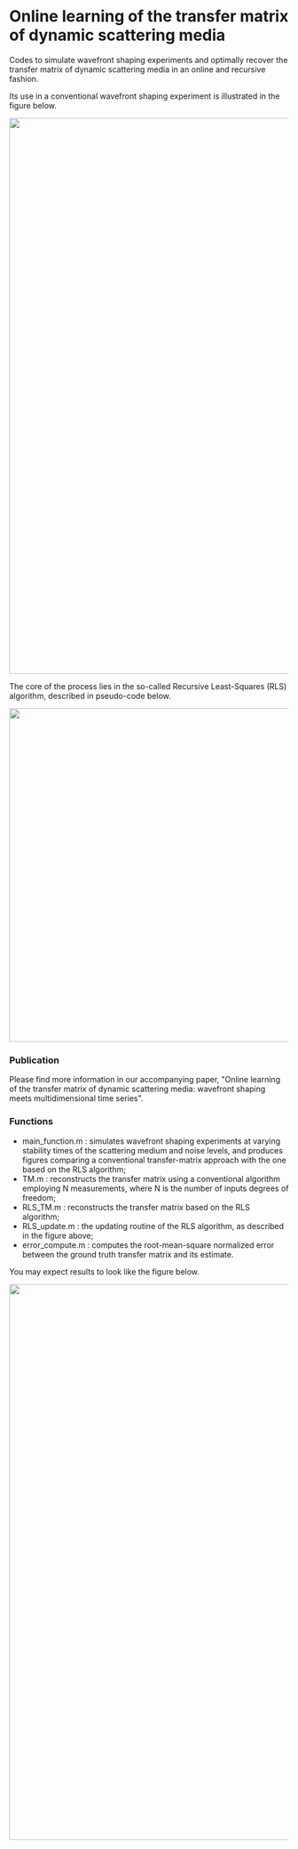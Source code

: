 # Online learning of the transfer matrix of dynamic scattering media
Codes to simulate wavefront shaping experiments and optimally recover the transfer matrix of dynamic scattering media in an online and recursive fashion.


Its use in a conventional wavefront shaping experiment is illustrated in the figure below.


<img src="https://github.com/laboGigan/online_learning_TM/blob/main/pics/method_summary.png" width="1000"/>


The core of the process lies in the so-called Recursive Least-Squares (RLS) algorithm, described in pseudo-code below.


<img src="https://github.com/laboGigan/online_learning_TM/blob/main/pics/algo.png" width="600"/>


### Publication
Please find more information in our accompanying paper, "Online learning of the transfer matrix of dynamic scattering media: wavefront shaping meets multidimensional time series".


### Functions
* main_function.m : simulates wavefront shaping experiments at varying stability times of the scattering medium and noise levels, and produces figures comparing a conventional transfer-matrix approach with the one based on the RLS algorithm;
* TM.m : reconstructs the transfer matrix using a conventional algorithm employing N measurements, where N is the number of inputs degrees of freedom;
* RLS_TM.m : reconstructs the transfer matrix based on the RLS algorithm;
* RLS_update.m : the updating routine of the RLS algorithm, as described in the figure above;
* error_compute.m : computes the root-mean-square normalized error between the ground truth transfer matrix and its estimate.


You may expect results to look like the figure below.


<img src="https://github.com/laboGigan/online_learning_TM/blob/main/pics/result.png" width="1000"/>
